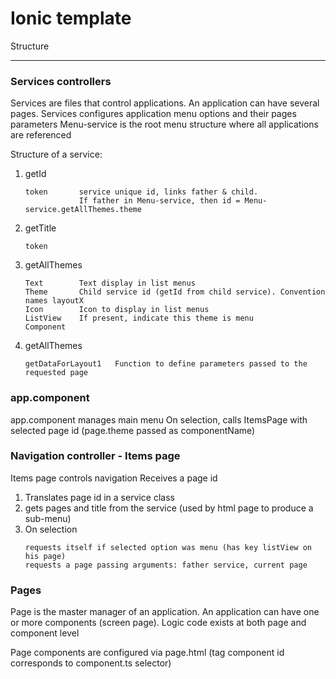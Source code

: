 # Ionic template

Structure

----------

### Services controllers

Services are files that control applications. An application can have several pages. Services configures application menu options and their pages parameters
Menu-service is the root menu structure where all applications are referenced

Structure of a service:
1. getId
    ```
    token       service unique id, links father & child. 
                If father in Menu-service, then id = Menu-service.getAllThemes.theme
    ``` 
2. getTitle
    ```
    token       
    ``` 
3. getAllThemes
    ```
    Text        Text display in list menus
    Theme       Child service id (getId from child service). Convention names layoutX
    Icon        Icon to display in list menus
    ListView    If present, indicate this theme is menu
    Component
    ``` 
3. getAllThemes
    ```
    getDataForLayout1   Function to define parameters passed to the requested page
    ``` 
### app.component
app.component manages main menu
On selection, calls ItemsPage with selected page id (page.theme passed as componentName)

### Navigation controller - Items page
Items page controls navigation
Receives a page id
1. Translates page id in a service class
2. gets pages and title from the service (used by html page to produce a sub-menu)
3. On selection
    ```
    requests itself if selected option was menu (has key listView on his page)
    requests a page passing arguments: father service, current page
    ```

### Pages
Page is the master manager of an application. An application can have one or more  components (screen page). Logic code exists at both page and component level

Page components are configured via page.html (tag component id corresponds to component.ts selector)

